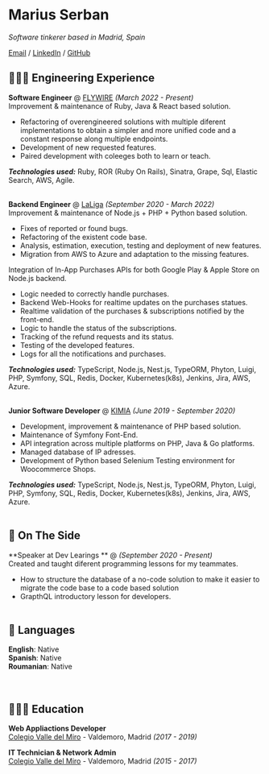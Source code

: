 # Marius Serban

_Software tinkerer based in Madrid, Spain_ <br>

[Email](mailto:serban0marius@gmail.com) / [LinkedIn](https://www.linkedin.com/in/serban-marius/) / [GitHub](https://github.com/serban-marius/)

## 👩🏼‍💻 Engineering Experience

**Software Engineer** @ [FLYWIRE](https://www.flywire.com/) _(March 2022 - Present)_ <br>
Improvement & maintenance of Ruby, Java & React based solution. <br>
  - Refactoring of overengineered solutions with multiple diferent implementations to obtain a simpler and more unified code and a constant response along multiple endpoints.
  - Development of new requested features.
  - Paired development with coleeges both to learn or teach. <br>

**_Technologies used:_** Ruby, ROR (Ruby On Rails), Sinatra, Grape, Sql, Elastic Search, AWS, Agile.
<br><br>

**Backend Engineer** @ [LaLiga](https://www.laliga.com/) _(September 2020 - March 2022)_ <br>
Improvement & maintenance of Node.js + PHP + Python based solution. <br>
  - Fixes of reported or found bugs.
  - Refactoring of the existent code base.
  - Analysis, estimation, execution, testing and deployment of new features.
  - Migration from AWS to Azure and adaptation to the missing features. <br>

Integration of In-App Purchases APIs for both Google Play & Apple Store on Node.js backend. <br>
  - Logic needed to correctly handle purchases.
  - Backend Web-Hooks for realtime updates on the purchases statues.
  - Realtime validation of the purchases & subscriptions notified by the front-end. 
  - Logic to handle the status of the subscriptions. 
  - Tracking of the refund requests and its status.
  - Testing of the developed features.
  - Logs for all the notifications and purchases. <br>

**_Technologies used:_** TypeScript, Node.js, Nest.js, TypeORM, Phyton, Luigi, PHP, Symfony, SQL, Redis, Docker, Kubernetes(k8s), Jenkins, Jira, AWS, Azure.
<br><br>

**Junior Software Developer** @ [KIMIA](https://kimiagroup.com/) _(June 2019 - September 2020)_ <br>
  - Development, improvement & maintenance of PHP based solution.
  - Maintenance of Symfony Font-End.
  - API integration across multiple platforms on PHP, Java & Go platforms.
  - Managed database of IP adresses.
  - Development of Python based Selenium Testing environment for Woocommerce Shops. <br>

**_Technologies used:_** TypeScript, Node.js, Nest.js, TypeORM, Phyton, Luigi, PHP, Symfony, SQL, Redis, Docker, Kubernetes(k8s), Jenkins, Jira, AWS, Azure.
<br><br>

## 📌 On The Side

**Speaker at Dev Learings ** @ _(September 2020 - Present)_ <br>
Created and taught diferent programming lessons for my teammates.
- How to structure the database of a no-code solution to make it easier to migrate the code base to a code based solution
- GrapthQL introductory lesson for developers.
  <br><br>

## 💬 Languages

**English**: Native <br>
**Spanish**: Native <br>
**Roumanian**: Native <br>
<br><br>

## 👩🏼‍🎓 Education

**Web Appliactions Developer**<br>
[Colegio Valle del Miro](https://www.colegiovalledelmiro.es/) - Valdemoro, Madrid _(2017 - 2019)_

**IT Technician & Network Admin**<br>
[Colegio Valle del Miro](https://www.colegiovalledelmiro.es/) - Valdemoro, Madrid _(2015 - 2017)_

